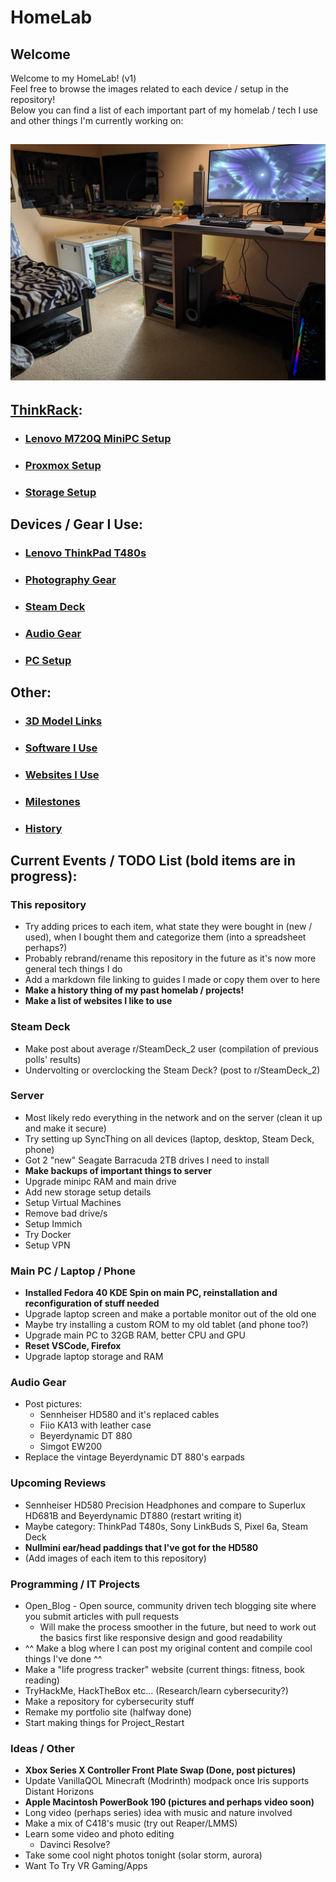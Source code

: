 # HomeLab
## Welcome
Welcome to my HomeLab! (v1)  
Feel free to browse the images related to each device / setup in the repository!  
Below you can find a list of each important part of my homelab / tech I use and other things I'm currently working on:
## ![Full HomeLab/Setup](images/Room_Setup/PXL_20231231_210041993.jpg)
## [ThinkRack](markdown/ThinkRack_Setup.md):
- ### [Lenovo M720Q MiniPC Setup](markdown/Lenovo_M720Q_Setup.md)
- ### [Proxmox Setup](markdown/Proxmox_Setup.md)
- ### [Storage Setup](markdown/Storage_Setup.md)
## Devices / Gear I Use:
- ### [Lenovo ThinkPad T480s](markdown/Lenovo_ThinkPad_T480s_Setup.md)
- ### [Photography Gear](markdown/Photography_Gear.md)
- ### [Steam Deck](markdown/Steam_Deck_Setup.md)
- ### [Audio Gear](markdown/Audio_Gear.md)
- ### [PC Setup](markdown/PC_Setup.md)
## Other:
- ### [3D Model Links](markdown/3D_Model_Links.md)
- ### [Software I Use](markdown/Software.md)
- ### [Websites I Use](markdown/Websites.md)
- ### [Milestones](markdown/Milestones.md)
- ### [History](markdown/History.md)
## Current Events / TODO List (bold items are in progress): 
### This repository
- Try adding prices to each item, what state they were bought in (new / used), when I bought them and categorize them (into a spreadsheet perhaps?)
- Probably rebrand/rename this repository in the future as it's now more general tech things I do
- Add a markdown file linking to guides I made or copy them over to here
- **Make a history thing of my past homelab / projects!**
- **Make a list of websites I like to use**
### Steam Deck
- Make post about average r/SteamDeck_2 user (compilation of previous polls' results)
- Undervolting or overclocking the Steam Deck? (post to r/SteamDeck_2)
### Server
- Most likely redo everything in the network and on the server (clean it up and make it secure)
- Try setting up SyncThing on all devices (laptop, desktop, Steam Deck, phone)
- Got 2 "new" Seagate Barracuda 2TB drives I need to install
- **Make backups of important things to server**
- Upgrade minipc RAM and main drive
- Add new storage setup details
- Setup Virtual Machines
- Remove bad drive/s
- Setup Immich
- Try Docker
- Setup VPN
### Main PC / Laptop / Phone
- **Installed Fedora 40 KDE Spin on main PC, reinstallation and reconfiguration of stuff needed**
- Upgrade laptop screen and make a portable monitor out of the old one
- Maybe try installing a custom ROM to my old tablet (and phone too?)
- Upgrade main PC to 32GB RAM, better CPU and GPU
- **Reset VSCode, Firefox**
- Upgrade laptop storage and RAM
### Audio Gear
- Post pictures:
    - Sennheiser HD580 and it's replaced cables
    - Fiio KA13 with leather case
    - Beyerdynamic DT 880
    - Simgot EW200
- Replace the vintage Beyerdynamic DT 880's earpads
### Upcoming Reviews
- Sennheiser HD580 Precision Headphones and compare to Superlux HD681B and Beyerdynamic DT880 (restart writing it)
- Maybe category: ThinkPad T480s, Sony LinkBuds S, Pixel 6a, Steam Deck
- **Nullmini ear/head paddings that I've got for the HD580**
- (Add images of each item to this repository)
### Programming / IT Projects
- Open_Blog - Open source, community driven tech blogging site where you submit articles with pull requests
    - Will make the process smoother in the future, but need to work out the basics first like responsive design and good readability
- ^^ Make a blog where I can post my original content and compile cool things I've done ^^
- Make a "life progress tracker" website (current things: fitness, book reading)
- TryHackMe, HackTheBox etc... (Research/learn cybersecurity?)
- Make a repository for cybersecurity stuff
- Remake my portfolio site (halfway done)
- Start making things for Project_Restart
### Ideas / Other
- **Xbox Series X Controller Front Plate Swap (Done, post pictures)**
- Update VanillaQOL Minecraft (Modrinth) modpack once Iris supports Distant Horizons
- **Apple Macintosh PowerBook 190 (pictures and perhaps video soon)**
- Long video (perhaps series) idea with music and nature involved
- Make a mix of C418's music (try out Reaper/LMMS)
- Learn some video and photo editing
    - Davinci Resolve?
- Take some cool night photos tonight (solar storm, aurora)
- Want To Try VR Gaming/Apps
